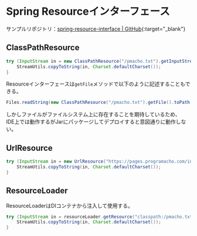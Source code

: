 # Spring Resourceインターフェース
サンプルリポジトリ：[spring-resource-interface | GitHub](https://github.com/hainet50b/spring-gym/tree/main/spring-core-gym/spring-resource-interface){:target="_blank"}

## ClassPathResource
```java
try (InputStream in = new ClassPathResource("/pmacho.txt").getInputStream()) {
    StreamUtils.copyToString(in, Charset.defaultCharset());
}
```

Resourceインターフェースは`getFile`メソッドで以下のように記述することもできる。
```java
Files.readString(new ClassPathResource("/pmacho.txt").getFile().toPath());
```

しかしファイルがファイルシステム上に存在することを期待しているため、  
IDE上では動作するがJarにパッケージしてデプロイすると意図通りに動作しない。

## UrlResource
```java
try (InputStream in = new UrlResource("https://pages.programacho.com/index.md").getInputStream()) {
    StreamUtils.copyToString(in, Charset.defaultCharset());
}
```

## ResourceLoader
ResourceLoaderはDIコンテナから注入して使用する。

```java
try (InputStream in = resourceLoader.getResource("classpath:/pmacho.txt").getInputStream()) {
    StreamUtils.copyToString(in, Charset.defaultCharset());
}
```
